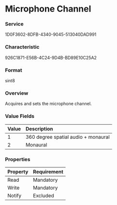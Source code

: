 # Microphone Channel

### Service

1D0F3602-8DFB-4340-9045-513040DAD991

### Characteristic

926C1871-E56B-4C24-9D4B-BD89E10C25A2

### Format

sint8

### Overview

Acquires and sets the microphone channel.

### Value Fields

| Value | Description |
|:--|:--|
| 1 | 360 degree spatial audio + monaural |
| 2 | Monaural |

### Properties

| Property | Requirement |
|:--|:--|
| Read | Mandatory |
| Write | Mandatory |
| Notify | Excluded |
